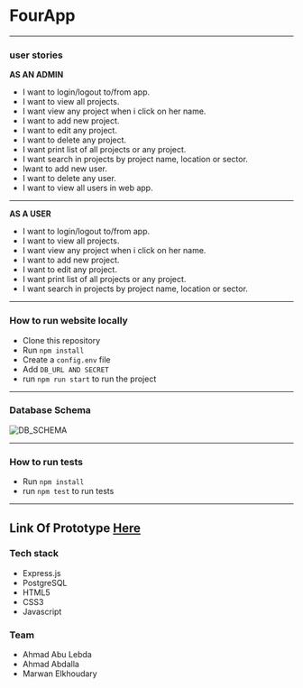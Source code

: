 # FourApp

 ---------------------------
 
 ### user stories
 **AS AN ADMIN**

* I want to login/logout to/from app.
* I want to view all projects.
* I want view any project when i click on her name.
* I want to add new project.
* I want to edit any project.
* I want to delete any project.
* I want print list of all projects or any project.
* I want search in projects by project name, location or sector.
* Iwant to add new user.
* I want to delete any user.
* I want to view all users in web app.
--------
**AS A USER**

* I want to login/logout to/from app.
* I want to view all projects.
* I want view any project when i click on her name.
* I want to add new project.
* I want to edit any project.
* I want print list of all projects or any project.
* I want search in projects by project name, location or sector.
 --------------------------- 

### How to run website locally 
- Clone this repository
- Run ```npm install```
- Create a ```config.env``` file
- Add ```DB_URL AND SECRET``` 
- run ```npm run start``` to run the project

 ---------------------------

 ### Database Schema
 ![DB_SCHEMA](http://www13.0zz0.com/2018/09/27/14/498082726.png)

 ---------

### How to run tests
- Run ```npm install```
- run ```npm test``` to run tests
--------

Link Of Prototype [Here ](https://www.figma.com/file/FAlYM5KQuK9acISNPpdz6Gxp/FOUR)
------

### Tech stack
- Express.js
- PostgreSQL
- HTML5
- CSS3
- Javascript

### Team
- Ahmad Abu Lebda
- Ahmad Abdalla
- Marwan Elkhoudary
